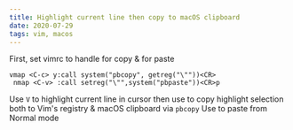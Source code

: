 ```yaml
---
title: Highlight current line then copy to macOS clipboard
date: 2020-07-29
tags: vim, macos
---
```


First, set vimrc to handle <C-c> for copy & <C-v> for paste
```vimrc
vmap <C-c> y:call system("pbcopy", getreg("\""))<CR>
 nmap <C-v> :call setreg("\"",system("pbpaste"))<CR>p
```

Use `V` <Shift-v> to highlight current line in cursor then use <C-c> to copy highlight selection both to Vim's registry & macOS clipboard via `pbcopy`
Use <C-v> to paste from Normal mode

